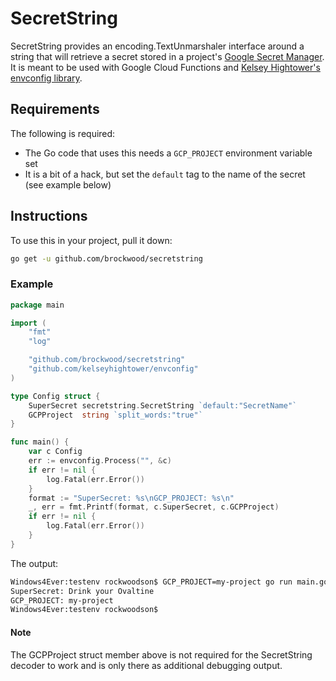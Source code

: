 # SecretString

SecretString provides an encoding.TextUnmarshaler interface around a string
that will retrieve a secret stored in a project's 
[Google Secret Manager](https://cloud.google.com/secret-manager/docs). It is
meant to be used with Google Cloud Functions and 
[Kelsey Hightower's envconfig library](https://github.com/kelseyhightower/envconfig).

## Requirements

The following is required:
* The Go code that uses this needs a `GCP_PROJECT` environment variable set
* It is a bit of a hack, but set the `default` tag to the name of the secret (see example below)

## Instructions
To use this in your project, pull it down:

```bash
go get -u github.com/brockwood/secretstring
```

### Example

```go
package main

import (
    "fmt"
    "log"

    "github.com/brockwood/secretstring"
    "github.com/kelseyhightower/envconfig"
)

type Config struct {
    SuperSecret secretstring.SecretString `default:"SecretName"`
    GCPProject  string `split_words:"true"`
}

func main() {
    var c Config
    err := envconfig.Process("", &c)
    if err != nil {
        log.Fatal(err.Error())
    }
    format := "SuperSecret: %s\nGCP_PROJECT: %s\n"
    _, err = fmt.Printf(format, c.SuperSecret, c.GCPProject)
    if err != nil {
        log.Fatal(err.Error())
    }
}
```

The output:

```bash
Windows4Ever:testenv rockwoodson$ GCP_PROJECT=my-project go run main.go
SuperSecret: Drink your Ovaltine
GCP_PROJECT: my-project
Windows4Ever:testenv rockwoodson$
```

#### Note
The GCPProject struct member above is not required for the SecretString decoder
to work and is only there as additional debugging output.